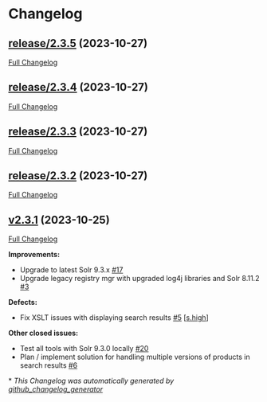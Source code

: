 # Changelog

## [release/2.3.5](https://github.com/NASA-PDS/registry-mgr-legacy/tree/release/2.3.5) (2023-10-27)

[Full Changelog](https://github.com/NASA-PDS/registry-mgr-legacy/compare/release/2.3.4...release/2.3.5)

## [release/2.3.4](https://github.com/NASA-PDS/registry-mgr-legacy/tree/release/2.3.4) (2023-10-27)

[Full Changelog](https://github.com/NASA-PDS/registry-mgr-legacy/compare/release/2.3.3...release/2.3.4)

## [release/2.3.3](https://github.com/NASA-PDS/registry-mgr-legacy/tree/release/2.3.3) (2023-10-27)

[Full Changelog](https://github.com/NASA-PDS/registry-mgr-legacy/compare/release/2.3.2...release/2.3.3)

## [release/2.3.2](https://github.com/NASA-PDS/registry-mgr-legacy/tree/release/2.3.2) (2023-10-27)

[Full Changelog](https://github.com/NASA-PDS/registry-mgr-legacy/compare/v2.3.1...release/2.3.2)

## [v2.3.1](https://github.com/NASA-PDS/registry-mgr-legacy/tree/v2.3.1) (2023-10-25)

[Full Changelog](https://github.com/NASA-PDS/registry-mgr-legacy/compare/892db6f600770c0fdc8191c03fd16559127e37b6...v2.3.1)

**Improvements:**

- Upgrade to latest Solr 9.3.x [\#17](https://github.com/NASA-PDS/registry-mgr-legacy/issues/17)
- Upgrade legacy registry mgr with upgraded log4j libraries and Solr 8.11.2 [\#3](https://github.com/NASA-PDS/registry-mgr-legacy/issues/3)

**Defects:**

- Fix XSLT issues with displaying search results [\#5](https://github.com/NASA-PDS/registry-mgr-legacy/issues/5) [[s.high](https://github.com/NASA-PDS/registry-mgr-legacy/labels/s.high)]

**Other closed issues:**

- Test all tools with Solr 9.3.0 locally [\#20](https://github.com/NASA-PDS/registry-mgr-legacy/issues/20)
- Plan / implement solution for handling multiple versions of products in search results [\#6](https://github.com/NASA-PDS/registry-mgr-legacy/issues/6)



\* *This Changelog was automatically generated by [github_changelog_generator](https://github.com/github-changelog-generator/github-changelog-generator)*
